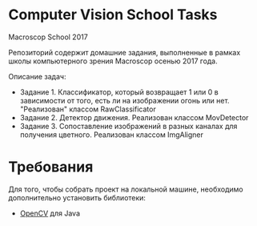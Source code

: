 # Computer Vision School Tasks
Macroscop School 2017

Репозиторий содержит домашние задания, выполненные в рамках школы компьютерного зрения Macroscop осенью 2017 года.

Описание задач:

* Задание 1. Классификатор, который возвращает 1 или 0 в зависимости от того, есть ли на изображении огонь или нет. "Реализован" классом RawClassificator
* Задание 2. Детектор движения. Реализован классом MovDetector
* Задание 3. Сопоставление изображений в разных каналах для получения цветного. Реализован классом ImgAligner

# Требования

Для того, чтобы собрать проект на локальной машине, необходимо дополнительно установить библиотеки:

* [OpenCV](https://opencv.org/releases.html) для Java